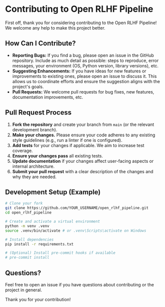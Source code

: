 # Contributing to Open RLHF Pipeline

First off, thank you for considering contributing to the Open RLHF Pipeline! We welcome any help to make this project better.

## How Can I Contribute?

*   **Reporting Bugs:** If you find a bug, please open an issue in the GitHub repository. Include as much detail as possible: steps to reproduce, error messages, your environment (OS, Python version, library versions), etc.
*   **Suggesting Enhancements:** If you have ideas for new features or improvements to existing ones, please open an issue to discuss it. This allows us to coordinate efforts and ensure the suggestion aligns with the project's goals.
*   **Pull Requests:** We welcome pull requests for bug fixes, new features, documentation improvements, etc.

## Pull Request Process

1.  **Fork the repository** and create your branch from `main` (or the relevant development branch).
2.  **Make your changes.** Please ensure your code adheres to any existing style guidelines (e.g., run a linter if one is configured).
3.  **Add tests** for your changes if applicable. We aim to increase test coverage.
4.  **Ensure your changes pass** all existing tests.
5.  **Update documentation** if your changes affect user-facing aspects or internal architecture.
6.  **Submit your pull request** with a clear description of the changes and why they are needed.

## Development Setup (Example)

```bash
# Clone your fork
git clone https://github.com/YOUR_USERNAME/open_rlhf_pipeline.git
cd open_rlhf_pipeline

# Create and activate a virtual environment
python -m venv .venv
source .venv/bin/activate # or .venv\Scripts\activate on Windows

# Install dependencies
pip install -r requirements.txt

# (Optional) Install pre-commit hooks if available
# pre-commit install
```

## Questions?

Feel free to open an issue if you have questions about contributing or the project in general.

Thank you for your contribution! 